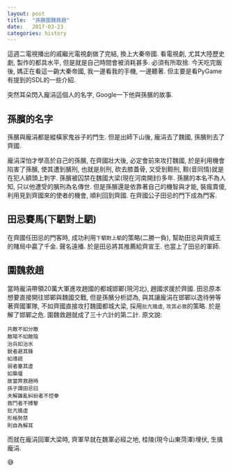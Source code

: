 ```yaml
---
layout: post
title:  "孫臏圍魏救趙"
date:   2017-03-23
categories: history
---
```


這週二電視播出的戚繼光電視劇做了完結, 換上大秦帝國. 
看電視劇, 尤其大陸歷史劇, 製作的都具水平, 但是就是自己時間會被消耗甚多. 必須有所取捨.
今天吃完飯後, 媽正在看這一齣大秦帝國, 我一邊看我的手機, 一邊聽著. 但主要是看PyGame有提到的SDL的一些介紹.

突然耳朵閃入龐涓這個人的名字, Google一下他與孫臏的故事. 

## 孫臏的名字
孫臏與龐涓都是縱橫家鬼谷子的門生. 但是出師下山後, 龐涓去了魏國, 孫臏則去了齊國. 

龐涓深怕才學高於自己的孫臏, 在齊國壯大後, 必定會前來攻打魏國, 於是利用機會陷害了孫臏, 
使其遭到臏刑, 也就是刖刑, 砍去膝蓋骨, 又受到黥刑, 黥(音同情)就是在犯人額頭上刺字. 
孫臏被囚禁在魏國大梁(現在河南開封)多年. 孫臏的本名不為人知, 只以他遭受的臏刑為名傳世.
但是孫臏還是依靠著自己的機智與才能, 裝瘋賣傻, 利用見到齊國來的使者的機會, 順利回到齊國. 
在齊國公子田忌的門下成為門客. 

## 田忌賽馬(下駟對上駟)

在齊國任田忌的門客時, 成功利用`下駟對上駟`的策略(二勝一負), 幫助田忌與齊威王的賭局中贏了千金. 聲名遠播.
於是田忌將其推薦給齊宣王. 也當上了田忌的軍師.

## 圍魏救趙

當時龐涓帶領20萬大軍進攻趙國的都城邯鄲(現河北), 趙國求援於齊國.
田忌原本想要直接開往邯鄲與魏國交戰, 但是孫臏分析認為, 與其讓龐涓在邯鄲以逸待勞等著齊國軍隊,
不如齊國直接攻打魏國都城大梁, 採用`批亢搗虛`, `攻其必救`的策略. 於是解了邯鄲之危.
圍魏救趙就成了三十六計的第二計. 原文說:

```
共敵不如分敵
敵陽不如敵陰
治兵如治水 
銳者避其鋒
如導疏
弱者塞其虛
如築堰
故當齊救趙時
孫子謂田忌曰
夫解雜亂糾紛者不控拳
救鬥者不搏擊
批亢搗虛
形格勢禁
則自為解耳
```

而就在龐涓回軍大梁時, 齊軍早就在魏軍必經之地, 桂陵(現今山東菏澤)埋伏, 生擒龐涓.

:sweat_smile:



